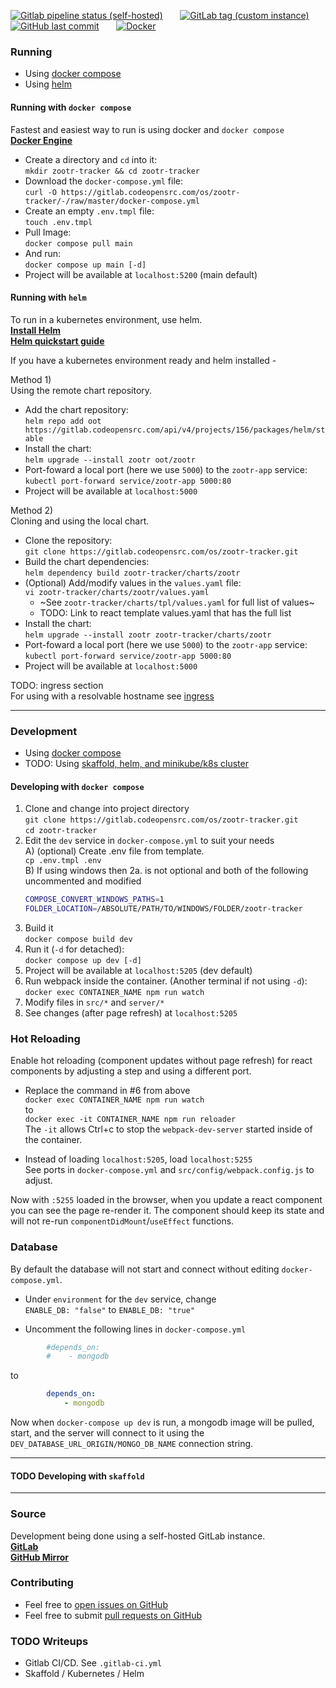 [![Gitlab pipeline status (self-hosted)](https://img.shields.io/gitlab/pipeline/os/zootr-tracker/master?gitlab_url=https%3A%2F%2Fgitlab.codeopensrc.com&label=CI%2FCD&logo=Azure%20Pipelines)](https://gitlab.codeopensrc.com/os/zootr-tracker/-/pipelines)
&nbsp; &nbsp; &nbsp;
[![GitLab tag (custom instance)](https://img.shields.io/gitlab/v/tag/os/zootr-tracker?gitlab_url=https%3A%2F%2Fgitlab.codeopensrc.com&include_prereleases&label=Latest%20Release&logo=Gitlab)](https://gitlab.codeopensrc.com/os/zootr-tracker/-/tags)
&nbsp; &nbsp; &nbsp;
[![GitHub last commit](https://img.shields.io/github/last-commit/codeopensrc/zootr-tracker?label=Last%20Commit&logo=Git)](https://gitlab.codeopensrc.com/os/zootr-tracker/-/commits/master)
&nbsp; &nbsp; &nbsp;
[![Docker](https://img.shields.io/badge/Image-latest-blue?logo=Docker)](https://gitlab.codeopensrc.com/os/zootr-tracker/container_registry/17)

### Running
- Using [docker compose](#running-with-docker-compose)  
- Using [helm](#running-with-helm)  
#### Running with `docker compose`
Fastest and easiest way to run is using docker and `docker compose`  
**[Docker Engine](https://docs.docker.com/engine/installation)**  

- Create a directory and `cd` into it:  
`mkdir zootr-tracker && cd zootr-tracker`  
- Download the `docker-compose.yml` file:  
`curl -O https://gitlab.codeopensrc.com/os/zootr-tracker/-/raw/master/docker-compose.yml`  
- Create an empty `.env.tmpl` file:  
`touch .env.tmpl`  
- Pull Image:  
`docker compose pull main`  
- And run:  
`docker compose up main [-d]`  
- Project will be available at `localhost:5200` (main default)  

#### Running with `helm`

To run in a kubernetes environment, use helm.  
**[Install Helm](https://helm.sh/docs/intro/install/)**  
**[Helm quickstart guide](https://helm.sh/docs/intro/quickstart/)**  

If you have a kubernetes environment ready and helm installed -

Method 1)  
Using the remote chart repository.
- Add the chart repository:  
`helm repo add oot https://gitlab.codeopensrc.com/api/v4/projects/156/packages/helm/stable`  
- Install the chart:  
`helm upgrade --install zootr oot/zootr`  
- Port-foward a local port (here we use `5000`) to the `zootr-app` service:  
`kubectl port-forward service/zootr-app 5000:80`  
-   Project will be available at `localhost:5000`  

Method 2)  
Cloning and using the local chart.
- Clone the repository:  
`git clone https://gitlab.codeopensrc.com/os/zootr-tracker.git`  
- Build the chart dependencies:  
`helm dependency build zootr-tracker/charts/zootr`
- (Optional) Add/modify values in the `values.yaml` file:  
`vi zootr-tracker/charts/zootr/values.yaml`  
  - ~See `zootr-tracker/charts/tpl/values.yaml` for full list of values~
  - TODO: Link to react template values.yaml that has the full list
- Install the chart:  
`helm upgrade --install zootr zootr-tracker/charts/zootr`  
- Port-foward a local port (here we use `5000`) to the `zootr-app` service:  
`kubectl port-forward service/zootr-app 5000:80`  
- Project will be available at `localhost:5000`  

TODO: ingress section  
For using with a resolvable hostname see [ingress](#ingress)  

---

### Development  
- Using [docker compose](#developing-with-docker-compose) 
- TODO: Using [skaffold, helm, and minikube/k8s cluster](#todo-developing-with-skaffold)
#### Developing with `docker compose`
1) Clone  and change into project directory  
`git clone https://gitlab.codeopensrc.com/os/zootr-tracker.git`  
`cd zootr-tracker`  
1) Edit the `dev` service in `docker-compose.yml` to suit your needs   
    A) (optional) Create .env file from template.  
    `cp .env.tmpl .env`  
    B) If using windows then 2a. is not optional and both of the following uncommented and modified
    ```bash
    COMPOSE_CONVERT_WINDOWS_PATHS=1  
    FOLDER_LOCATION=/ABSOLUTE/PATH/TO/WINDOWS/FOLDER/zootr-tracker  
    ```
1) Build it  
`docker compose build dev`  
1) Run it (`-d` for detached):  
`docker compose up dev [-d]`  
1) Project will be available at `localhost:5205` (dev default)  
1) Run webpack inside the container. (Another terminal if not using `-d`):  
`docker exec CONTAINER_NAME npm run watch`  
1) Modify files in `src/*` and `server/*`  
1) See changes (after page refresh) at `localhost:5205`  


### Hot Reloading

Enable hot reloading (component updates without page refresh) for react components by adjusting a step and using a different port.

- Replace the command in #6 from above  
 `docker exec CONTAINER_NAME npm run watch`  
to  
`docker exec -it CONTAINER_NAME npm run reloader`  
The `-it` allows Ctrl+c to stop the `webpack-dev-server` started inside of the container.  

- Instead of loading `localhost:5205`, load `localhost:5255`  
See ports in `docker-compose.yml` and `src/config/webpack.config.js` to adjust.  

Now with `:5255` loaded in the browser, when you update a react component you can see the page re-render it. The component should keep its state and will not re-run `componentDidMount`/`useEffect` functions.  


### Database

By default the database will not start and connect without editing `docker-compose.yml`.  
- Under `environment` for the `dev` service, change  
`ENABLE_DB: "false"` to `ENABLE_DB: "true"`  

- Uncomment the following lines in `docker-compose.yml`  
```yaml
        #depends_on:
        #    - mongodb
```
to
```yaml
        depends_on:
            - mongodb
```

Now when `docker-compose up dev` is run, a mongodb image will be pulled, start, and the server will connect to it using the `DEV_DATABASE_URL_ORIGIN/MONGO_DB_NAME` connection string.  

---

#### TODO Developing with `skaffold`



---

### Source
Development being done using a self-hosted GitLab instance.  
**[GitLab](https://gitlab.codeopensrc.com/os/zootr-tracker)**  
**[GitHub Mirror](https://github.com/codeopensrc/zootr-tracker)**  

### Contributing
- Feel free to [open issues on GitHub](https://github.com/codeopensrc/zootr-tracker/issues)
- Feel free to submit [pull requests on GitHub](https://github.com/codeopensrc/zootr-tracker/pulls)

### TODO Writeups
- Gitlab CI/CD. See `.gitlab-ci.yml`  
- Skaffold / Kubernetes / Helm  

